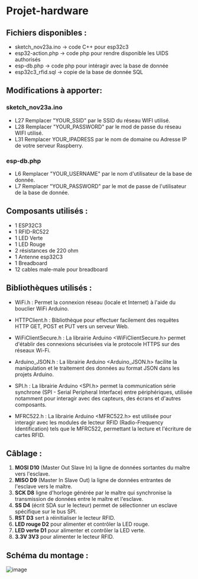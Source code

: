 # Projet-hardware

## Fichiers disponibles :

- sketch_nov23a.ino -> code C++ pour esp32c3
- esp32-action.php -> code php pour rendre disponible les UIDS authorisés
- esp-db.php -> code php pour intéragir avec la base de donnée
- esp32c3_rfid.sql -> copie de la base de donnée SQL

## Modifications à apporter:

### sketch_nov23a.ino
- L27 Remplacer "YOUR_SSID" par le SSID du réseau WIFI utilisé.
- L28 Remplacer "YOUR_PASSWORD" par le mod de passe du réseau WIFI utilisé.
- L31 Remplacer YOUR_IPADRESS par le nom de domaine ou Adresse IP de votre serveur Raspberry.
### esp-db.php
- L6 Remplacer "YOUR_USERNAME" par le nom d'utilisateur de la base de donnée.
- L7 Remplacer "YOUR_PASSWORD" par le mot de passe de l'utilisateur de la base de donnée.

## Composants utilisés : 
- 1 ESP32C3
- 1 RFID-RC522
- 1 LED Verte
- 1 LED Rouge
- 2 résistances de 220 ohm
- 1 Antenne esp32C3
- 1 Breadboard
- 12 cables male-male pour breadboard
 
## Bibliothèques utilisés : 

- WiFi.h : Permet la connexion réseau (locale et Internet) à l'aide du bouclier WiFi Arduino.

- HTTPClient.h : Bibliothèque pour effectuer facilement des requêtes HTTP GET, POST et PUT vers un serveur Web.

- WiFiClientSecure.h : La librairie Arduino <WiFiClientSecure.h> permet d'établir des connexions sécurisées via le protocole HTTPS sur des réseaux Wi-Fi.

- Arduino_JSON.h : La librairie Arduino <Arduino_JSON.h> facilite la manipulation et le traitement des données au format JSON dans les projets Arduino.

- SPI.h : La librairie Arduino <SPI.h> permet la communication série synchrone (SPI - Serial Peripheral Interface) entre périphériques, utilisée notamment pour interagir avec des capteurs, des écrans et d'autres composants.

- MFRC522.h : La librairie Arduino <MFRC522.h> est utilisée pour interagir avec les modules de lecteur RFID (Radio-Frequency Identification) tels que le MFRC522, permettant la lecture et l'écriture de cartes RFID.

## Câblage :

1. **MOSI  D10** (Master Out Slave In) la ligne de données sortantes du maître vers l'esclave.
2. **MISO  D9** (Master In Slave Out) la ligne de données entrantes de l'esclave vers le maître.
3. **SCK  D8** ligne d'horloge générée par le maître qui synchronise la transmission de données entre le maître et l'esclave.
4. **SS  D4** (écrit SDA sur le lecteur) permet de sélectionner un esclave spécifique sur le bus SPI.
5. **RST  D3** sert à réinitialiser le lecteur RFID.
6. **LED rouge  D2** pour alimenter et contrôler la LED rouge.
7. **LED verte  D1** pour alimenter et contrôler la LED verte.
8. **3.3V 3V3** pour alimenter le lecteur RFID.

## Schéma du montage :

   ![image](https://github.com/TheShadowFR/Projet-hardware/assets/117437326/7f908021-9fd4-499e-bce2-0d41651717a7)

